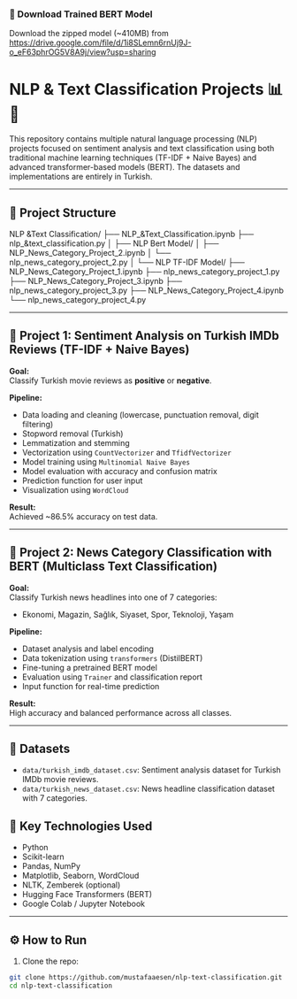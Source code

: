 ### 🔗 Download Trained BERT Model
Download the zipped model (~410MB) from https://drive.google.com/file/d/1i8SLemn6rnUj9J-o_eF63phrOG5V8A9j/view?usp=sharing



# NLP & Text Classification Projects 📊🧠

This repository contains multiple natural language processing (NLP) projects focused on sentiment analysis and text classification using both traditional machine learning techniques (TF-IDF + Naive Bayes) and advanced transformer-based models (BERT). The datasets and implementations are entirely in Turkish.

---

## 📁 Project Structure

NLP &Text Classification/
├── NLP_&Text_Classification.ipynb
├── nlp_&text_classification.py
│
├── NLP Bert Model/
│ ├── NLP_News_Category_Project_2.ipynb
│ └── nlp_news_category_project_2.py
│
└── NLP TF-IDF Model/
├── NLP_News_Category_Project_1.ipynb
├── nlp_news_category_project_1.py
├── NLP_News_Category_Project_3.ipynb
├── nlp_news_category_project_3.py
├── NLP_News_Category_Project_4.ipynb
└── nlp_news_category_project_4.py


---

## 🧪 Project 1: Sentiment Analysis on Turkish IMDb Reviews (TF-IDF + Naive Bayes)

**Goal:**  
Classify Turkish movie reviews as **positive** or **negative**.

**Pipeline:**
- Data loading and cleaning (lowercase, punctuation removal, digit filtering)
- Stopword removal (Turkish)
- Lemmatization and stemming
- Vectorization using `CountVectorizer` and `TfidfVectorizer`
- Model training using `Multinomial Naive Bayes`
- Model evaluation with accuracy and confusion matrix
- Prediction function for user input
- Visualization using `WordCloud`

**Result:**  
Achieved ~86.5% accuracy on test data.

---

## 🧪 Project 2: News Category Classification with BERT (Multiclass Text Classification)

**Goal:**  
Classify Turkish news headlines into one of 7 categories:
- Ekonomi, Magazin, Sağlık, Siyaset, Spor, Teknoloji, Yaşam

**Pipeline:**
- Dataset analysis and label encoding
- Data tokenization using `transformers` (DistilBERT)
- Fine-tuning a pretrained BERT model
- Evaluation using `Trainer` and classification report
- Input function for real-time prediction

**Result:**  
High accuracy and balanced performance across all classes.

---
## 📁 Datasets
- `data/turkish_imdb_dataset.csv`: Sentiment analysis dataset for Turkish IMDb movie reviews.
- `data/turkish_news_dataset.csv`: News headline classification dataset with 7 categories.


## 🧠 Key Technologies Used

- Python
- Scikit-learn
- Pandas, NumPy
- Matplotlib, Seaborn, WordCloud
- NLTK, Zemberek (optional)
- Hugging Face Transformers (BERT)
- Google Colab / Jupyter Notebook

---

## ⚙️ How to Run

1. Clone the repo:
```bash
git clone https://github.com/mustafaaesen/nlp-text-classification.git
cd nlp-text-classification

